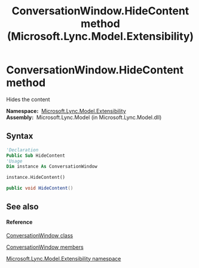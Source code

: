 ﻿---
title: ConversationWindow.HideContent method  (Microsoft.Lync.Model.Extensibility)
TOCTitle: 'HideContent method '
ms:assetid: M:Microsoft.Lync.Model.Extensibility.ConversationWindow.HideContent_DI_3_UC_OCS14MrefLyncWPF
ms:mtpsurl: https://msdn.microsoft.com/en-us/library/microsoft.lync.model.extensibility.conversationwindow.hidecontent_di_3_uc_ocs14mreflyncwpf(v=office.15)
ms:contentKeyID: 48596778
ms.date: 07/28/2014
mtps_version: v=office.15
f1_keywords:
- Microsoft.Lync.Model.Extensibility.ConversationWindow.HideContent
dev_langs:
- CSharp
- JScript
- VB
- other
---

# ConversationWindow.HideContent method

Hides the content

**Namespace:**  [Microsoft.Lync.Model.Extensibility](microsoft-lync-model-extensibility-namespace_2.md)  
**Assembly:**  Microsoft.Lync.Model (in Microsoft.Lync.Model.dll)

## Syntax

``` vb
'Declaration
Public Sub HideContent
'Usage
Dim instance As ConversationWindow

instance.HideContent()
```

``` csharp
public void HideContent()
```

## See also

#### Reference

[ConversationWindow class](conversationwindow-class-microsoft-lync-model-extensibility_2.md)

[ConversationWindow members](conversationwindow-members-microsoft-lync-model-extensibility_2.md)

[Microsoft.Lync.Model.Extensibility namespace](microsoft-lync-model-extensibility-namespace_2.md)

